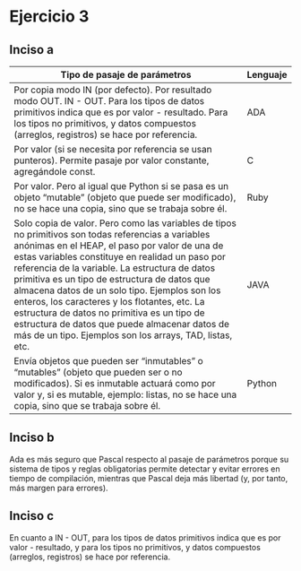 # Ejercicio 3

## Inciso a 
|Tipo de pasaje de parámetros|Lenguaje|
|----------------------------|--------|
|Por copia modo IN (por defecto). Por resultado modo OUT. IN - OUT. Para los tipos de datos primitivos indica que es por valor - resultado. Para los tipos no primitivos, y datos compuestos (arreglos, registros) se hace por referencia.|ADA|
|Por valor (si se necesita por referencia se usan punteros). Permite pasaje por valor constante, agregándole const.|C|
|Por valor. Pero al igual que Python si se pasa es un objeto “mutable” (objeto que puede ser modificado), no se hace una copia, sino que se trabaja sobre él.|Ruby|
|Solo copia de valor. Pero como las variables de tipos no primitivos son todas referencias a variables anónimas en el HEAP, el paso por valor de una de estas variables constituye en realidad un paso por referencia de la variable. La estructura de datos primitiva es un tipo de estructura de datos que almacena datos de un solo tipo. Ejemplos son los enteros, los caracteres y los flotantes, etc. La estructura de datos no primitiva es un tipo de estructura de datos que puede almacenar datos de más de un tipo. Ejemplos son los arrays, TAD, listas, etc.|JAVA|
|Envía objetos que pueden ser “inmutables” o “mutables” (objeto que pueden ser o no modificados). Si es inmutable actuará como por valor y, si es mutable, ejemplo: listas, no se hace una copia, sino que se trabaja sobre él.|Python|

## Inciso b
Ada es más seguro que Pascal respecto al pasaje de parámetros porque su sistema de tipos y reglas obligatorias permite detectar y evitar errores en tiempo de compilación, mientras que Pascal deja más libertad (y, por tanto, más margen para errores).

## Inciso c
En cuanto a IN - OUT, para los tipos de datos primitivos indica que es por valor - resultado, y para los tipos no primitivos, y datos compuestos (arreglos, registros) se hace por referencia.
